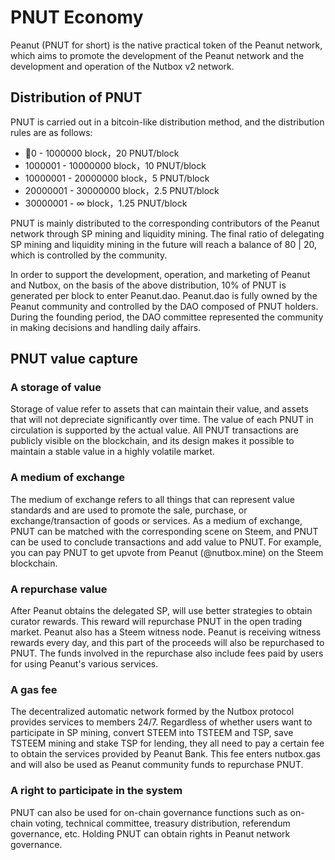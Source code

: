 # PNUT Economy

Peanut (PNUT for short) is the native practical token of the Peanut network, which aims to promote the development of the Peanut network and the development and operation of the Nutbox v2 network.

## Distribution of PNUT

PNUT is carried out in a bitcoin-like distribution method, and the distribution rules are as follows: 
 
* 0 - 1000000 block，20 PNUT/block
* 1000001 - 10000000 block，10 PNUT/block
* 10000001 - 20000000 block，5 PNUT/block
* 20000001 - 30000000 block，2.5 PNUT/block
* 30000001 - ∞ block，1.25 PNUT/block

PNUT is mainly distributed to the corresponding contributors of the Peanut network through SP mining and liquidity mining. The final ratio of delegating SP mining and liquidity mining in the future will reach a balance of 80 | 20, which is controlled by the community.

In order to support the development, operation, and marketing of Peanut and Nutbox, on the basis of the above distribution, 10% of PNUT is generated per block to enter Peanut.dao. Peanut.dao is fully owned by the Peanut community and controlled by the DAO composed of PNUT holders. During the founding period, the DAO committee represented the community in making decisions and handling daily affairs.

## PNUT value capture

### A storage of value

Storage of value refer to assets that can maintain their value, and assets that will not depreciate significantly over time. The value of each PNUT in circulation is supported by the actual value. All PNUT transactions are publicly visible on the blockchain, and its design makes it possible to maintain a stable value in a highly volatile market.

### A medium of exchange

The medium of exchange refers to all things that can represent value standards and are used to promote the sale, purchase, or exchange/transaction of goods or services. As a medium of exchange, PNUT can be matched with the corresponding scene on Steem, and PNUT can be used to conclude transactions and add value to PNUT. For example, you can pay PNUT to get upvote from Peanut (@nutbox.mine) on the Steem blockchain.

### A repurchase value

After Peanut obtains the delegated SP, will use better strategies to obtain curator rewards. This reward will repurchase PNUT in the open trading market. Peanut also has a Steem witness node. Peanut is receiving witness rewards every day, and this part of the proceeds will also be repurchased to PNUT. The funds involved in the repurchase also include fees paid by users for using Peanut's various services.

### A gas fee

The decentralized automatic network formed by the Nutbox protocol provides services to members 24/7. Regardless of whether users want to participate in SP mining, convert STEEM into TSTEEM and TSP, save TSTEEM mining and stake TSP for lending, they all need to pay a certain fee to obtain the services provided by Peanut Bank. This fee enters nutbox.gas and will also be used as Peanut community funds to repurchase PNUT.

### A right to participate in the system

PNUT can also be used for on-chain governance functions such as on-chain voting, technical committee, treasury distribution, referendum governance, etc. Holding PNUT can obtain rights in Peanut network governance.

